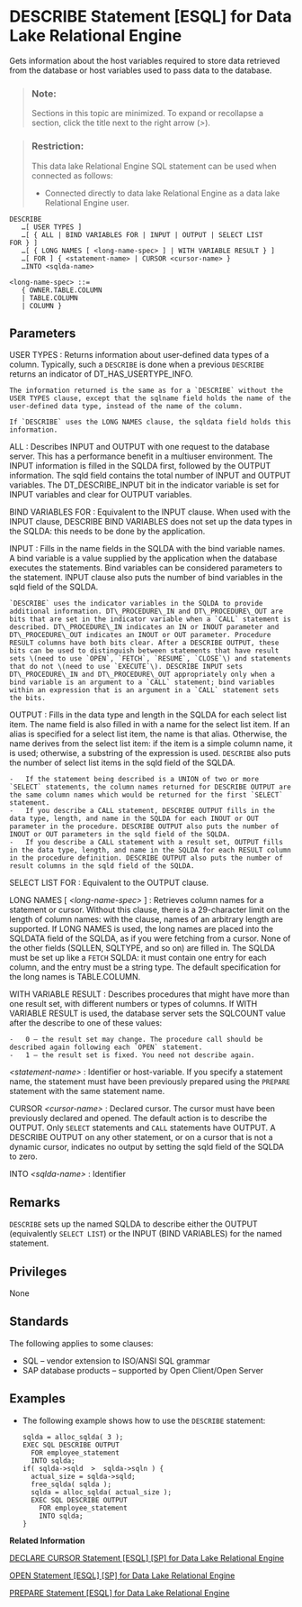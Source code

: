 <!-- loioa61bb2cb84f21015923297bc8b650772 -->

# DESCRIBE Statement \[ESQL\] for Data Lake Relational Engine

Gets information about the host variables required to store data retrieved from the database or host variables used to pass data to the database.



> ### Note:  
> Sections in this topic are minimized. To expand or recollapse a section, click the title next to the right arrow \(*\>*\).



> ### Restriction:  
> This data lake Relational Engine SQL statement can be used when connected as follows:
> 
> -   Connected directly to data lake Relational Engine as a data lake Relational Engine user.



```
DESCRIBE
   …[ USER TYPES ]
   …[ { ALL | BIND VARIABLES FOR | INPUT | OUTPUT | SELECT LIST FOR } ]
   …[ { LONG NAMES [ <long-name-spec> ] | WITH VARIABLE RESULT } ]
   …[ FOR ] { <statement-name> | CURSOR <cursor-name> }
   …INTO <sqlda-name>
```

```
<long-name-spec> ::=
   { OWNER.TABLE.COLUMN 
   | TABLE.COLUMN 
   | COLUMN }
```



<a name="loioa61bb2cb84f21015923297bc8b650772__IQ_Parameters"/>

## Parameters

 USER TYPES
 :   Returns information about user-defined data types of a column. Typically, such a `DESCRIBE` is done when a previous `DESCRIBE` returns an indicator of DT\_HAS\_USERTYPE\_INFO.

    The information returned is the same as for a `DESCRIBE` without the USER TYPES clause, except that the sqlname field holds the name of the user-defined data type, instead of the name of the column.

    If `DESCRIBE` uses the LONG NAMES clause, the sqldata field holds this information.

  ALL
 :   Describes INPUT and OUTPUT with one request to the database server. This has a performance benefit in a multiuser environment. The INPUT information is filled in the SQLDA first, followed by the OUTPUT information. The sqld field contains the total number of INPUT and OUTPUT variables. The DT\_DESCRIBE\_INPUT bit in the indicator variable is set for INPUT variables and clear for OUTPUT variables.

  BIND VARIABLES FOR
 :   Equivalent to the INPUT clause. When used with the INPUT clause, DESCRIBE BIND VARIABLES does not set up the data types in the SQLDA: this needs to be done by the application.

  INPUT
 :   Fills in the name fields in the SQLDA with the bind variable names. A bind variable is a value supplied by the application when the database executes the statements. Bind variables can be considered parameters to the statement. INPUT clause also puts the number of bind variables in the sqld field of the SQLDA.

    `DESCRIBE` uses the indicator variables in the SQLDA to provide additional information. DT\_PROCEDURE\_IN and DT\_PROCEDURE\_OUT are bits that are set in the indicator variable when a `CALL` statement is described. DT\_PROCEDURE\_IN indicates an IN or INOUT parameter and DT\_PROCEDURE\_OUT indicates an INOUT or OUT parameter. Procedure RESULT columns have both bits clear. After a DESCRIBE OUTPUT, these bits can be used to distinguish between statements that have result sets \(need to use `OPEN`, `FETCH`, `RESUME`, `CLOSE`\) and statements that do not \(need to use `EXECUTE`\). DESCRIBE INPUT sets DT\_PROCEDURE\_IN and DT\_PROCEDURE\_OUT appropriately only when a bind variable is an argument to a `CALL` statement; bind variables within an expression that is an argument in a `CALL` statement sets the bits.

  OUTPUT
 :   Fills in the data type and length in the SQLDA for each select list item. The name field is also filled in with a name for the select list item. If an alias is specified for a select list item, the name is that alias. Otherwise, the name derives from the select list item: if the item is a simple column name, it is used; otherwise, a substring of the expression is used. `DESCRIBE` also puts the number of select list items in the sqld field of the SQLDA.

    -   If the statement being described is a UNION of two or more `SELECT` statements, the column names returned for DESCRIBE OUTPUT are the same column names which would be returned for the first `SELECT` statement.
    -   If you describe a CALL statement, DESCRIBE OUTPUT fills in the data type, length, and name in the SQLDA for each INOUT or OUT parameter in the procedure. DESCRIBE OUTPUT also puts the number of INOUT or OUT parameters in the sqld field of the SQLDA.
    -   If you describe a CALL statement with a result set, OUTPUT fills in the data type, length, and name in the SQLDA for each RESULT column in the procedure definition. DESCRIBE OUTPUT also puts the number of result columns in the sqld field of the SQLDA.

  SELECT LIST FOR
 :   Equivalent to the OUTPUT clause.

  LONG NAMES \[ *<long-name-spec\>* \]
 :   Retrieves column names for a statement or cursor. Without this clause, there is a 29-character limit on the length of column names: with the clause, names of an arbitrary length are supported. If LONG NAMES is used, the long names are placed into the SQLDATA field of the SQLDA, as if you were fetching from a cursor. None of the other fields \(SQLLEN, SQLTYPE, and so on\) are filled in. The SQLDA must be set up like a `FETCH` SQLDA: it must contain one entry for each column, and the entry must be a string type. The default specification for the long names is TABLE.COLUMN.

  WITH VARIABLE RESULT
 :   Describes procedures that might have more than one result set, with different numbers or types of columns. If WITH VARIABLE RESULT is used, the database server sets the SQLCOUNT value after the describe to one of these values:

    -   0 – the result set may change. The procedure call should be described again following each `OPEN` statement.
    -   1 – the result set is fixed. You need not describe again.

  *<statement-name\>*
 :   Identifier or host-variable. If you specify a statement name, the statement must have been previously prepared using the `PREPARE` statement with the same statement name.

  CURSOR *<cursor-name\>*
 :   Declared cursor. The cursor must have been previously declared and opened. The default action is to describe the OUTPUT. Only `SELECT` statements and `CALL` statements have OUTPUT. A DESCRIBE OUTPUT on any other statement, or on a cursor that is not a dynamic cursor, indicates no output by setting the sqld field of the SQLDA to zero.

  INTO *<sqlda-name\>*
 :   Identifier

 

<a name="loioa61bb2cb84f21015923297bc8b650772__IQ_Usage"/>

## Remarks

`DESCRIBE` sets up the named SQLDA to describe either the OUTPUT \(equivalently `SELECT LIST`\) or the INPUT \(BIND VARIABLES\) for the named statement.



<a name="loioa61bb2cb84f21015923297bc8b650772__IQ_Permissions"/>

## Privileges

None



<a name="loioa61bb2cb84f21015923297bc8b650772__IQ_Standards"/>

## Standards

The following applies to some clauses:

-   SQL – vendor extension to ISO/ANSI SQL grammar
-   SAP database products – supported by Open Client/Open Server



<a name="loioa61bb2cb84f21015923297bc8b650772__IQ_Examples"/>

## Examples

-   The following example shows how to use the `DESCRIBE` statement:

    ```
    sqlda = alloc_sqlda( 3 );
    EXEC SQL DESCRIBE OUTPUT 
      FOR employee_statement 
      INTO sqlda;
    if( sqlda->sqld  >  sqlda->sqln ) {
      actual_size = sqlda->sqld;
      free_sqlda( sqlda );
      sqlda = alloc_sqlda( actual_size );
      EXEC SQL DESCRIBE OUTPUT 
        FOR employee_statement 
        INTO sqlda;
    }
    ```


**Related Information**  


[DECLARE CURSOR Statement \[ESQL\] \[SP\] for Data Lake Relational Engine](declare-cursor-statement-esql-sp-for-data-lake-relational-engine-a61ac0b.md "Declares a cursor. Cursors are the primary means for manipulating the results of queries.")

[OPEN Statement \[ESQL\] \[SP\] for Data Lake Relational Engine](open-statement-esql-sp-for-data-lake-relational-engine-a6215ad.md "Opens a previously declared cursor to access information from the database.")

[PREPARE Statement \[ESQL\] for Data Lake Relational Engine](prepare-statement-esql-for-data-lake-relational-engine-a621eea.md "Prepares a statement to be executed later or used for a cursor.")

